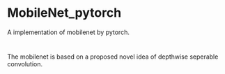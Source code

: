 # MobileNet_pytorch
A implementation of mobilenet by pytorch.
# 
The mobilenet is based on a proposed novel idea of depthwise seperable convolution.
